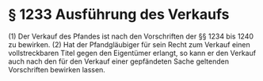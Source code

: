 # § 1233 Ausführung des Verkaufs
(1) Der Verkauf des Pfandes ist nach den Vorschriften der §§ 1234 bis 1240 zu bewirken.
(2) Hat der Pfandgläubiger für sein Recht zum Verkauf einen vollstreckbaren Titel gegen den Eigentümer erlangt, so kann er den Verkauf auch nach den für den Verkauf einer gepfändeten Sache geltenden Vorschriften bewirken lassen.